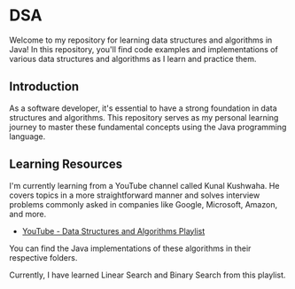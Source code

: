 # DSA

Welcome to my repository for learning data structures and algorithms in Java! In this repository, you'll find code examples and implementations of various data structures and algorithms as I learn and practice them.


## Introduction

As a software developer, it's essential to have a strong foundation in data structures and algorithms. This repository serves as my personal learning journey to master these fundamental concepts using the Java programming language.

## Learning Resources

I'm currently learning from a YouTube channel called Kunal Kushwaha. He covers topics in a more straightforward manner and solves interview problems commonly asked in companies like Google, Microsoft, Amazon, and more.
- [YouTube - Data Structures and Algorithms Playlist](https://www.youtube.com/playlist?list=PL9gnSGHSqcnr_DxHsP7AW9ftq0AtAyYqJ)

You can find the Java implementations of these algorithms in their respective folders.

Currently, I have learned Linear Search and Binary Search from this playlist.
